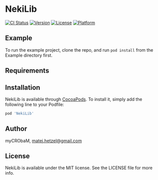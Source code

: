 # NekiLib

[![CI Status](https://img.shields.io/travis/myCRObaM/NekiLib.svg?style=flat)](https://travis-ci.org/myCRObaM/NekiLib)
[![Version](https://img.shields.io/cocoapods/v/NekiLib.svg?style=flat)](https://cocoapods.org/pods/NekiLib)
[![License](https://img.shields.io/cocoapods/l/NekiLib.svg?style=flat)](https://cocoapods.org/pods/NekiLib)
[![Platform](https://img.shields.io/cocoapods/p/NekiLib.svg?style=flat)](https://cocoapods.org/pods/NekiLib)

## Example

To run the example project, clone the repo, and run `pod install` from the Example directory first.

## Requirements

## Installation

NekiLib is available through [CocoaPods](https://cocoapods.org). To install
it, simply add the following line to your Podfile:

```ruby
pod 'NekiLib'
```

## Author

myCRObaM, matej.hetzel@gmail.com

## License

NekiLib is available under the MIT license. See the LICENSE file for more info.
